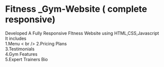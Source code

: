 # Fitness _Gym-Website ( complete responsive)
Developed A Fully Responsive FItness Website using HTML,CSS,Javascript <br />
It includes <br />
1.Menu    < br />
2.Pricing Plans <br />
3.Testimonials <br />
4.Gym Features <br />
5.Expert Trainers Bio <br />
